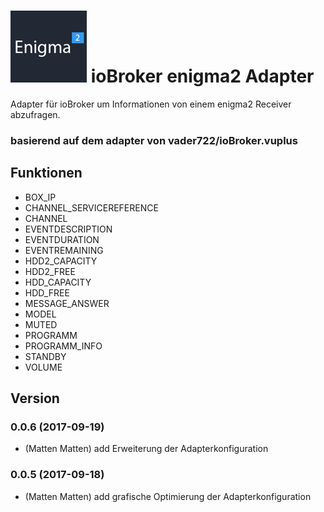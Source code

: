 ![Logo](admin/enigma2.png)
ioBroker enigma2 Adapter
==============
Adapter für ioBroker um Informationen von einem enigma2 Receiver abzufragen.

### basierend auf dem adapter von vader722/ioBroker.vuplus


## Funktionen
- BOX_IP
- CHANNEL_SERVICEREFERENCE
- CHANNEL
- EVENTDESCRIPTION
- EVENTDURATION
- EVENTREMAINING
- HDD2_CAPACITY
- HDD2_FREE
- HDD_CAPACITY
- HDD_FREE
- MESSAGE_ANSWER
- MODEL
- MUTED
- PROGRAMM
- PROGRAMM_INFO
- STANDBY
- VOLUME

## Version

### 0.0.6 (2017-09-19)
* (Matten Matten) add Erweiterung der Adapterkonfiguration

### 0.0.5 (2017-09-18)
* (Matten Matten) add grafische Optimierung der Adapterkonfiguration
